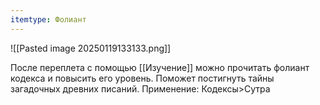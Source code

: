 ```yaml
---
itemtype: Фолиант
---
```

![[Pasted image 20250119133133.png]]

После переплета с помощью [[Изучение]] можно прочитать фолиант кодекса и повысить его уровень.
Поможет постигнуть тайны загадочных древних писаний.
Применение: Кодексы>Сутра